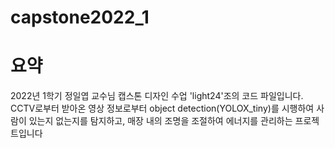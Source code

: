 # capstone2022_1
# 요약
2022년 1학기 정일엽 교수님 캡스톤 디자인 수업 'light24'조의 코드 파일입니다.  
CCTV로부터 받아온 영상 정보로부터 object detection(YOLOX_tiny)를 시행하여 사람이 있는지 없는지를 탐지하고, 매장 내의 조명을 조절하여 에너지를 관리하는 프로젝트입니다


